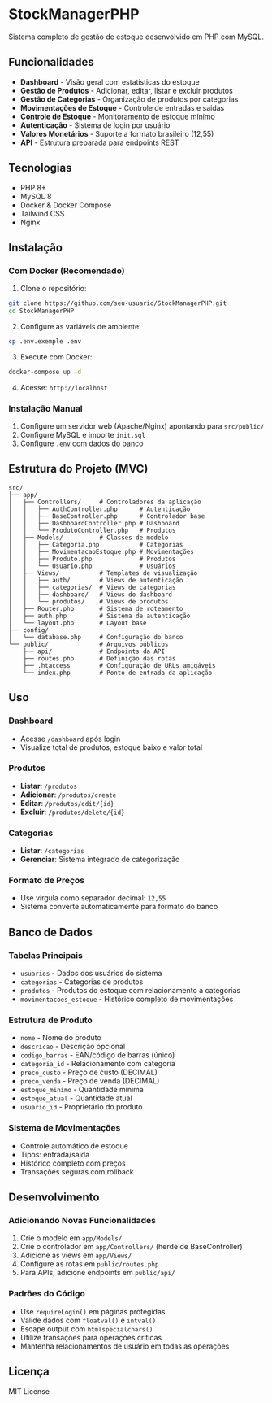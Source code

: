 # StockManagerPHP

Sistema completo de gestão de estoque desenvolvido em PHP com MySQL.

## Funcionalidades

- **Dashboard** - Visão geral com estatísticas do estoque
- **Gestão de Produtos** - Adicionar, editar, listar e excluir produtos
- **Gestão de Categorias** - Organização de produtos por categorias
- **Movimentações de Estoque** - Controle de entradas e saídas
- **Controle de Estoque** - Monitoramento de estoque mínimo
- **Autenticação** - Sistema de login por usuário
- **Valores Monetários** - Suporte a formato brasileiro (12,55)
- **API** - Estrutura preparada para endpoints REST

## Tecnologias

- PHP 8+
- MySQL 8
- Docker & Docker Compose
- Tailwind CSS
- Nginx

## Instalação

### Com Docker (Recomendado)

1. Clone o repositório:
```bash
git clone https://github.com/seu-usuario/StockManagerPHP.git
cd StockManagerPHP
```

2. Configure as variáveis de ambiente:
```bash
cp .env.exemple .env
```

3. Execute com Docker:
```bash
docker-compose up -d
```

4. Acesse: `http://localhost`

### Instalação Manual

1. Configure um servidor web (Apache/Nginx) apontando para `src/public/`
2. Configure MySQL e importe `init.sql`
3. Configure `.env` com dados do banco

## Estrutura do Projeto (MVC)

```
src/
├── app/
│   ├── Controllers/     # Controladores da aplicação
│   │   ├── AuthController.php      # Autenticação
│   │   ├── BaseController.php      # Controlador base
│   │   ├── DashboardController.php # Dashboard
│   │   └── ProdutoController.php   # Produtos
│   ├── Models/          # Classes de modelo
│   │   ├── Categoria.php           # Categorias
│   │   ├── MovimentacaoEstoque.php # Movimentações
│   │   ├── Produto.php             # Produtos
│   │   └── Usuario.php             # Usuários
│   ├── Views/           # Templates de visualização
│   │   ├── auth/        # Views de autenticação
│   │   ├── categorias/  # Views de categorias
│   │   ├── dashboard/   # Views do dashboard
│   │   └── produtos/    # Views de produtos
│   ├── Router.php       # Sistema de roteamento
│   ├── auth.php         # Sistema de autenticação
│   └── layout.php       # Layout base
├── config/
│   └── database.php     # Configuração do banco
└── public/              # Arquivos públicos
    ├── api/             # Endpoints da API
    ├── routes.php       # Definição das rotas
    ├── .htaccess        # Configuração de URLs amigáveis
    └── index.php        # Ponto de entrada da aplicação
```

## Uso

### Dashboard
- Acesse `/dashboard` após login
- Visualize total de produtos, estoque baixo e valor total

### Produtos
- **Listar**: `/produtos`
- **Adicionar**: `/produtos/create`
- **Editar**: `/produtos/edit/{id}`
- **Excluir**: `/produtos/delete/{id}`

### Categorias
- **Listar**: `/categorias`
- **Gerenciar**: Sistema integrado de categorização

### Formato de Preços
- Use vírgula como separador decimal: `12,55`
- Sistema converte automaticamente para formato do banco

## Banco de Dados

### Tabelas Principais
- `usuarios` - Dados dos usuários do sistema
- `categorias` - Categorias de produtos
- `produtos` - Produtos do estoque com relacionamento a categorias
- `movimentacoes_estoque` - Histórico completo de movimentações

### Estrutura de Produto
- `nome` - Nome do produto
- `descricao` - Descrição opcional
- `codigo_barras` - EAN/código de barras (único)
- `categoria_id` - Relacionamento com categoria
- `preco_custo` - Preço de custo (DECIMAL)
- `preco_venda` - Preço de venda (DECIMAL)
- `estoque_minimo` - Quantidade mínima
- `estoque_atual` - Quantidade atual
- `usuario_id` - Proprietário do produto

### Sistema de Movimentações
- Controle automático de estoque
- Tipos: entrada/saída
- Histórico completo com preços
- Transações seguras com rollback

## Desenvolvimento

### Adicionando Novas Funcionalidades
1. Crie o modelo em `app/Models/`
2. Crie o controlador em `app/Controllers/` (herde de BaseController)
3. Adicione as views em `app/Views/`
4. Configure as rotas em `public/routes.php`
5. Para APIs, adicione endpoints em `public/api/`

### Padrões do Código
- Use `requireLogin()` em páginas protegidas
- Valide dados com `floatval()` e `intval()`
- Escape output com `htmlspecialchars()`
- Utilize transações para operações críticas
- Mantenha relacionamentos de usuário em todas as operações

## Licença

MIT License
